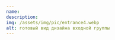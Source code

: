 ```yaml
---
name:
description:
img: /assets/img/pic/entrance4.webp
alt: готовый вид дизайна входной группы
---
```

